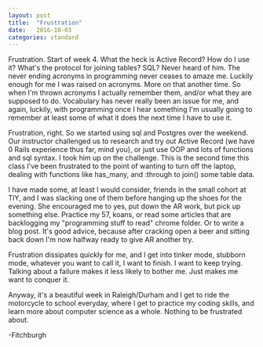 ```yaml
---
layout: post
title:  "Frustration"
date:   2016-10-03
categories: standard
---
```

Frustration.  Start of week 4.  What the heck is Active Record?  How do I use it?
What's the protocol for joining tables?  SQL? Never heard of him. The never ending acronyms in programming never ceases to amaze me.  Luckily enough for me I was raised on acronyms.  More on that another time. So when I'm thrown acronyms I actually remember them, and/or what they are supposed to do.  Vocabulary has never really been an issue for me, and again, luckily, with programming once I hear something I'm usually going to remember at least some of what it does the next time I have to use it.

Frustration, right. So we started using sql and Postgres over the weekend. Our instructor challenged us to research and try out Active Record (we have 0 Rails experience thus far, mind you), or just use OOP and lots of functions and sql syntax.  I took him up on the challenge.  This is the second time this class I've been frustrated to the point of wanting to turn off the laptop, dealing with functions like has_many, and :through to join() some table data.  

I have made some, at least I would consider, friends in the small cohort at TIY, and I was slacking one of them before hanging up the shoes for the evening. She encouraged me to yes, put down the AR work, but pick up something else.  Practice my 57, koans, or read some articles that are backlogging my "programming stuff to read" chrome folder.  Or to write a blog post.  It's good advice, because after cracking open a beer and sitting back down I'm now halfway ready to give AR another try.

Frustration dissipates quickly for me, and I get into tinker mode, stubborn mode, whatever you want to call it, I want to finish.  I want to keep trying.  Talking about a failure makes it less likely to bother me. Just makes me want to conquer it.  

Anyway, it's a beautiful week in Raleigh/Durham and I get to ride the motorcycle to school everyday, where I get to practice my coding skills, and learn more about computer science as a whole.  Nothing to be frustrated about. 

-Fitchburgh
